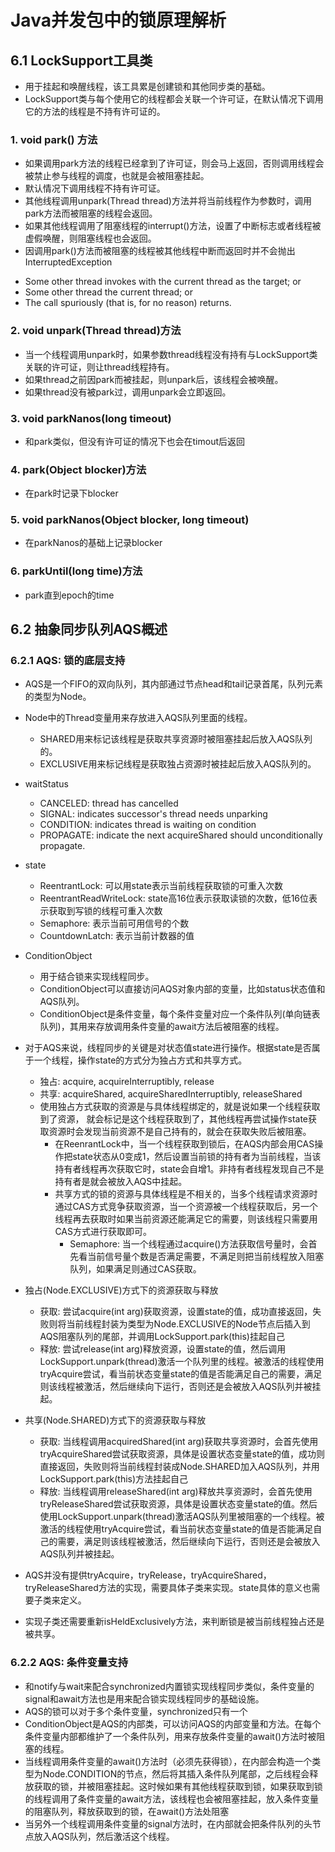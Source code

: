 # Java并发包中的锁原理解析
## 6.1 LockSupport工具类
* 用于挂起和唤醒线程，该工具累是创建锁和其他同步类的基础。
* LockSupport类与每个使用它的线程都会关联一个许可证，在默认情况下调用它的方法的线程是不持有许可证的。
### 1. void park() 方法
* 如果调用park方法的线程已经拿到了许可证，则会马上返回，否则调用线程会被禁止参与线程的调度，也就是会被阻塞挂起。
* 默认情况下调用线程不持有许可证。
* 其他线程调用unpark(Thread thread)方法并将当前线程作为参数时，调用park方法而被阻塞的线程会返回。
* 如果其他线程调用了阻塞线程的interrupt()方法，设置了中断标志或者线程被虚假唤醒，则阻塞线程也会返回。
* 因调用park()方法而被阻塞的线程被其他线程中断而返回时并不会抛出InterruptedException
<ul>
<li>Some other thread invokes with the
current thread as the target; or
<li>Some other thread
the current thread; or
<li>The call spuriously (that is, for no reason) returns.
</ul>

### 2. void unpark(Thread thread)方法
* 当一个线程调用unpark时，如果参数thread线程没有持有与LockSupport类关联的许可证，则让thread线程持有。
* 如果thread之前因park而被挂起，则unpark后，该线程会被唤醒。
* 如果thread没有被park过，调用unpark会立即返回。

### 3. void parkNanos(long timeout)
* 和park类似，但没有许可证的情况下也会在timout后返回

### 4. park(Object blocker)方法
* 在park时记录下blocker

### 5. void parkNanos(Object blocker, long timeout)
* 在parkNanos的基础上记录blocker

### 6. parkUntil(long time)方法
* park直到epoch的time

## 6.2 抽象同步队列AQS概述
### 6.2.1 AQS: 锁的底层支持
* AQS是一个FIFO的双向队列，其内部通过节点head和tail记录首尾，队列元素的类型为Node。
* Node中的Thread变量用来存放进入AQS队列里面的线程。
  * SHARED用来标记该线程是获取共享资源时被阻塞挂起后放入AQS队列的。
  * EXCLUSIVE用来标记线程是获取独占资源时被挂起后放入AQS队列的。
* waitStatus
  * CANCELED: thread has cancelled
  * SIGNAL: indicates successor's thread needs unparking
  * CONDITION: indicates thread is waiting on condition
  * PROPAGATE: indicate the next acquireShared should unconditionally propagate.
* state
  * ReentrantLock: 可以用state表示当前线程获取锁的可重入次数
  * ReentrantReadWriteLock: state高16位表示获取读锁的次数，低16位表示获取到写锁的线程可重入次数
  * Semaphore: 表示当前可用信号的个数
  * CountdownLatch: 表示当前计数器的值
* ConditionObject
  * 用于结合锁来实现线程同步。
  * ConditionObject可以直接访问AQS对象内部的变量，比如status状态值和AQS队列。
  * ConditionObject是条件变量，每个条件变量对应一个条件队列(单向链表队列)，其用来存放调用条件变量的await方法后被阻塞的线程。
* 对于AQS来说，线程同步的关键是对状态值state进行操作。根据state是否属于一个线程，操作state的方式分为独占方式和共享方式。
  * 独占: acquire, acquireInterruptibly, release
  * 共享: acquireShared, acquireSharedInterruptibly, releaseShared
  * 使用独占方式获取的资源是与具体线程绑定的，就是说如果一个线程获取到了资源， 就会标记是这个线程获取到了，其他线程再尝试操作state获取资源时会发现当前资源不是自己持有的，就会在获取失败后被阻塞。
    * 在ReenrantLock中，当一个线程获取到锁后，在AQS内部会用CAS操作把state状态从0变成1，然后设置当前锁的持有者为当前线程，当该持有者线程再次获取它时，state会自增1。非持有者线程发现自己不是持有者是就会被放入AQS中挂起。 
    * 共享方式的锁的资源与具体线程是不相关的，当多个线程请求资源时通过CAS方式竞争获取资源，当一个资源被一个线程获取后，另一个线程再去获取时如果当前资源还能满足它的需要，则该线程只需要用CAS方式进行获取即可。
      * Semaphore: 当一个线程通过acquire()方法获取信号量时，会首先看当前信号量个数是否满足需要，不满足则把当前线程放入阻塞队列，如果满足则通过CAS获取。
* 独占(Node.EXCLUSIVE)方式下的资源获取与释放
  * 获取: 尝试acquire(int arg)获取资源，设置state的值，成功直接返回，失败则将当前线程封装为类型为Node.EXCLUSIVE的Node节点后插入到AQS阻塞队列的尾部，并调用LockSupport.park(this)挂起自己
  * 释放: 尝试release(int arg)释放资源，设置state的值，然后调用LockSupport.unpark(thread)激活一个队列里的线程。被激活的线程使用tryAcquire尝试，看当前状态变量state的值是否能满足自己的需要，满足则该线程被激活，然后继续向下运行，否则还是会被放入AQS队列并被挂起。


* 共享(Node.SHARED)方式下的资源获取与释放
  * 获取: 当线程调用acquiredShared(int arg)获取共享资源时，会首先使用tryAcquireShared尝试获取资源，具体是设置状态变量state的值，成功则直接返回，失败则将当前线程封装成Node.SHARED加入AQS队列，并用LockSupport.park(this)方法挂起自己
  * 释放: 当线程调用releaseShared(int arg)释放共享资源时，会首先使用tryReleaseShared尝试获取资源，具体是设置状态变量state的值。然后使用LockSupport.unpark(thread)激活AQS队列里被阻塞的一个线程。被激活的线程使用tryAcquire尝试，看当前状态变量state的值是否能满足自己的需要，满足则该线程被激活，然后继续向下运行，否则还是会被放入AQS队列并被挂起。

* AQS并没有提供tryAcquire，tryRelease，tryAcquireShared，tryReleaseShared方法的实现，需要具体子类来实现。state具体的意义也需要子类来定义。
* 实现子类还需要重新isHeldExclusively方法，来判断锁是被当前线程独占还是被共享。

### 6.2.2 AQS: 条件变量支持
* 和notify与wait来配合synchronized内置锁实现线程同步类似，条件变量的signal和await方法也是用来配合锁实现线程同步的基础设施。
* AQS的锁可以对于多个条件变量，synchronized只有一个
* ConditionObject是AQS的内部类，可以访问AQS的内部变量和方法。在每个条件变量内部都维护了一个条件队列，用来存放条件变量的await()方法时被阻塞的线程。
* 当线程调用条件变量的await()方法时（必须先获得锁），在内部会构造一个类型为Node.CONDITION的节点，然后将其插入条件队列尾部，之后线程会释放获取的锁，并被阻塞挂起。这时候如果有其他线程获取到锁，如果获取到锁的线程调用了条件变量的await方法，该线程也会被阻塞挂起，放入条件变量的阻塞队列，释放获取到的锁，在await()方法处阻塞
* 当另外一个线程调用条件变量的signal方法时，在内部就会把条件队列的头节点放入AQS队列，然后激活这个线程。
